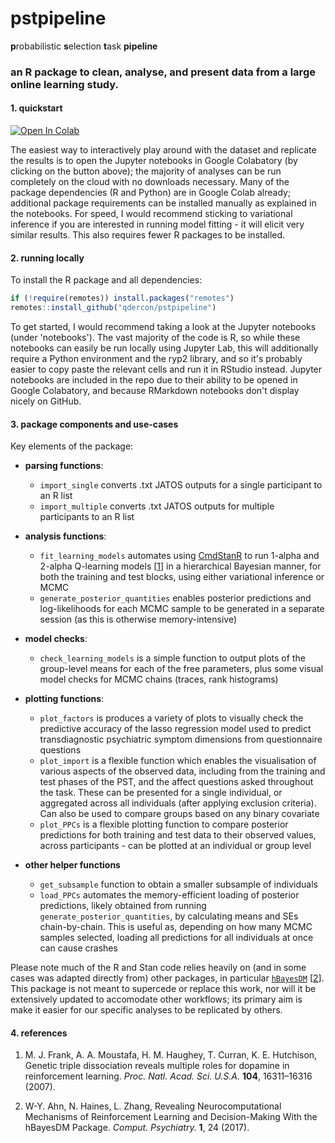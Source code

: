 # pstpipeline

**p**robabilistic **s**election **t**ask **pipeline**

### an R package to clean, analyse, and present data from a large online learning study.


#### 1. quickstart

[![Open In Colab](https://colab.research.google.com/assets/colab-badge.svg)](https://colab.research.google.com/github/qdercon/pstpipeline/)

The easiest way to interactively play around with the dataset and replicate the results is to open the Jupyter notebooks in Google Colabatory (by clicking on the button above); the majority of analyses can be run completely on the cloud with no downloads necessary. 
Many of the package dependencies (R and Python) are in Google Colab already; additional package requirements can be installed manually as explained in the notebooks. For speed, I would recommend sticking to variational inference if you are interested in running model fitting - it will elicit very similar results. This also requires fewer R packages to be installed.

#### 2. running locally

To install the R package and all dependencies:

```R
if (!require(remotes)) install.packages("remotes")
remotes::install_github("qdercon/pstpipeline")
```

To get started, I would recommend taking a look at the Jupyter notebooks (under 'notebooks'). The vast majority of the code is R, so while these notebooks can easily be run locally using Jupyter Lab, this will additionally require a Python environment and the ryp2 library, and so it's probably easier to copy paste the relevant cells and run it in RStudio instead. Jupyter notebooks are included in the repo due to their ability to be opened in Google Colabatory, and because RMarkdown notebooks don't display nicely on GitHub.

#### 3. package components and use-cases

Key elements of the package:

- **parsing functions**:
    - ```import_single``` converts .txt JATOS outputs for a single participant to an R list 
    - ```import_multiple``` converts .txt JATOS outputs for multiple participants to an R list


- **analysis functions**:
    - ```fit_learning_models``` automates using [CmdStanR](https://mc-stan.org/cmdstanr/) to run 1-alpha and 2-alpha Q-learning models [[1](#References)] in a hierarchical Bayesian manner, for both the training and test blocks, using either variational inference or MCMC
    - ```generate_posterior_quantities``` enables posterior predictions and log-likelihoods for each MCMC sample to be generated in a separate session (as this is otherwise memory-intensive)


- **model checks**:
    - ```check_learning_models``` is a simple function to output plots of the group-level means for each of the free parameters, plus some visual model checks for MCMC chains (traces, rank histograms)


- **plotting functions**:
    - ```plot_factors``` is produces a variety of plots to visually check the predictive accuracy of the lasso regression model used to predict transdiagnostic psychiatric symptom dimensions from questionnaire questions
    - ```plot_import``` is a flexible function which enables the visualisation of various aspects of the observed data, including from the training and test phases of the PST, and the affect questions asked throughout the task. These can be presented for a single individual, or aggregated across all individuals (after applying exclusion criteria). Can also be used to compare groups based on any binary covariate    
    - ```plot_PPCs``` is a flexible plotting function to compare posterior predictions for both training and test data to their observed values, across participants - can be plotted at an individual or group level


- **other helper functions**
    - ```get_subsample``` function to obtain a smaller subsample of individuals
    - ```load_PPCs``` automates the memory-efficient loading of posterior predictions, likely obtained from running ```generate_posterior_quantities```, by calculating means and SEs chain-by-chain. This is useful as, depending on how many MCMC samples selected, loading all predictions for all individuals at once can cause crashes


Please note much of the R and Stan code relies heavily on (and in some cases was adapted directly from) other packages, in particular [```hBayesDM```](https://github.com/CCS-Lab/hBayesDM) [[2](#References)]. This package is not meant to supercede or replace this work, nor will it be extensively updated to accomodate other workflows; its primary aim is make it easier for our specific analyses to be replicated by others.


#### 4. references

1.   M. J. Frank, A. A. Moustafa, H. M. Haughey, T. Curran, K. E. Hutchison, Genetic triple dissociation reveals multiple roles for dopamine in reinforcement learning. *Proc. Natl. Acad. Sci. U.S.A.* **104**, 16311–16316 (2007).

2.   W-Y. Ahn, N. Haines, L. Zhang, Revealing Neurocomputational Mechanisms of Reinforcement Learning and Decision-Making With the hBayesDM Package. *Comput. Psychiatry.* **1**, 24 (2017).
